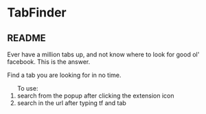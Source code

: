 <h1>TabFinder</h1>
<h2>README</h2>

<p>Ever have a million tabs up, and not know where to look for good ol' facebook. This is the answer.</p>

<p>Find a tab you are looking for in no time.</p>

<ol>To use:
<li> search from the popup after clicking the extension icon</li>
<li> search in the url after typing tf and tab</li>
</ol>